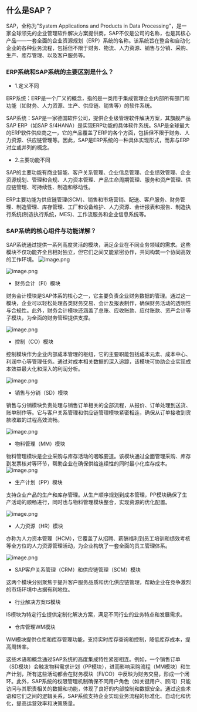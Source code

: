## 什么是SAP？
SAP，全称为"System Applications and Products in Data Processing"，是一家全球领先的企业管理软件解决方案提供商，SAP不仅是公司的名称，也是其核心产品——一套全面的企业资源规划（ERP）系统的名称。该系统旨在整合和自动化企业的各种业务流程，包括但不限于财务、物流、人力资源、销售与分销、采购、生产、库存管理、以及客户服务等。

### ERP系统和SAP系统的主要区别是什么？

- 1.定义不同

ERP系统：ERP是一个广义的概念，指的是一类用于集成管理企业内部所有部门和功能（如财务、人力资源、生产、供应链、销售等）的软件系统。

SAP系统：SAP是一家德国软件公司，提供企业级管理软件解决方案，其旗舰产品SAP ERP（如SAP S/4HANA）是实现ERP功能的具体软件系统。SAP是全球最大的ERP软件供应商之一，它的产品覆盖了ERP的各个方面，包括但不限于财务、人力资源、供应链管理等。因此，SAP是ERP系统的一种具体实现形式，而非与ERP对立或并列的概念。

- 2.主要功能不同

SAP的主要功能有商业智能、客户关系管理、企业信息管理、企业绩效管理、企业资源规划、管理和合规、人力资本管理、产品生命周期管理、服务和资产管理、供应链管理、可持续性、制造和移动性。

ERP主要功能为供应链管理(SCM)、销售和市场营销、配送、客户服务、财务管理、制造管理、库存管理、工厂和设备维护、人力资源、会计报表和报告、制造执行系统(制造执行系统，MES)、工作流服务和企业信息系统等。

### SAP系统的核心组件与功能详解？

SAP系统通过提供一系列高度灵活的模块，满足企业在不同业务领域的需求。这些模块不仅功能齐全且相对独立，但它们之间又能紧密协作，共同构筑一个协同高效的工作环境。
![image.png](https://upload-images.jianshu.io/upload_images/29491970-dbd8af4e16bcb58b.png?imageMogr2/auto-orient/strip%7CimageView2/2/w/1240)

![image.png](https://upload-images.jianshu.io/upload_images/29491970-0674f7e97fff8bb8.png?imageMogr2/auto-orient/strip%7CimageView2/2/w/1240)


- 财务会计（FI）模块

财务会计模块是SAP体系的核心之一，它主要负责企业财务数据的管理。通过这一模块，企业可以轻松处理各类财务交易、会计及报表制作，确保财务活动的透明性与合规性。此外，财务会计模块还涵盖了总账、应收账款、应付账款、资产会计等子模块，为全面的财务管理提供支撑。

![image.png](https://upload-images.jianshu.io/upload_images/29491970-12d351a815512556.png?imageMogr2/auto-orient/strip%7CimageView2/2/w/1240)


- 控制（CO）模块

控制模块作为企业内部成本管理的枢纽，它的主要职能包括成本元素、成本中心、利润中心等管理任务。通过对成本相关数据的深入追踪，该模块可协助企业实现成本效益最大化和深入的利润分析。

![image.png](https://upload-images.jianshu.io/upload_images/29491970-297a6fd28f4e716f.png?imageMogr2/auto-orient/strip%7CimageView2/2/w/1240)

- 销售与分销（SD）模块

销售与分销模块负责处理与销售订单相关的全部流程，从报价、订单处理到送货、账单制作等。它与客户关系管理和供应链管理模块紧密相连，确保从订单接收到货款收取的过程高效流畅。

![image.png](https://upload-images.jianshu.io/upload_images/29491970-4c41b17c14df4d43.png?imageMogr2/auto-orient/strip%7CimageView2/2/w/1240)


- 物料管理（MM）模块

物料管理模块是企业采购与库存活动的咽喉要道。该模块通过全面管理采购、库存到发票核对等环节，帮助企业在确保供给连续性的同时最小化库存成本。
![image.png](https://upload-images.jianshu.io/upload_images/29491970-d37e5d66dbcdff53.png?imageMogr2/auto-orient/strip%7CimageView2/2/w/1240)


- 生产计划（PP）模块

支持企业产品的生产和库存管理。从生产顺序规划到成本管理，PP模块确保了生产活动的顺畅进行，同时也与物料管理模块整合，实现资源的优化配置。

![image.png](https://upload-images.jianshu.io/upload_images/29491970-d3c0e7699ad95378.png?imageMogr2/auto-orient/strip%7CimageView2/2/w/1240)


- 人力资源（HR）模块

亦称为人力资本管理（HCM），它覆盖了从招聘、薪酬福利到员工培训和绩效考核等全方位的人力资源管理活动，为企业构筑了一套全面的员工管理体系。

![image.png](https://upload-images.jianshu.io/upload_images/29491970-4437577231540e4a.png?imageMogr2/auto-orient/strip%7CimageView2/2/w/1240)


- SAP客户关系管理（CRM）和供应链管理（SCM）模块

这两个模块分别聚焦于提升客户服务品质和优化供应链管理，帮助企业在竞争激烈的市场环境中占据有利地位。

- 行业解决方案IS模块
  
IS模块为特定行业提供定制化解决方案，满足不同行业的业务特点和发展需求。


- 仓库管理WM模块
  
WM模块提供仓库和库存管理功能，支持实时库存查询和控制，降低库存成本，提高周转率。

这些术语和概念通过SAP系统的高度集成特性紧密相连。例如，一个销售订单（SD模块）会触发物料需求计划（PP模块），进而影响采购流程（MM模块）和生产计划，所有这些活动都会在财务模块（FI/CO）中反映为财务交易，形成一个闭环。此外，SAP系统的权限管理机制确保不同用户角色（如关键用户、顾问）只能访问与其职责相关的数据和功能，体现了良好的内部控制和数据安全。通过这些术语和它们之间的逻辑关系，SAP系统支持企业实现业务流程的标准化、自动化和优化，提高运营效率和决策质量。


